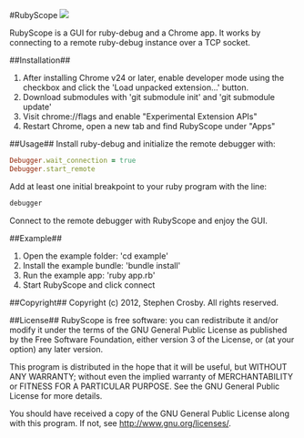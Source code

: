 #RubyScope <a href="https://travis-ci.org/stevecrozz/RubyScope"><img src="https://travis-ci.org/stevecrozz/RubyScope.png" /></a>

RubyScope is a GUI for ruby-debug and a Chrome app. It works by
connecting to a remote ruby-debug instance over a TCP socket.

##Installation##
1. After installing Chrome v24 or later, enable developer mode using the
   checkbox and click the 'Load unpacked extension...' button.
2. Download submodules with 'git submodule init' and 'git submodule
   update'
3. Visit chrome://flags and enable "Experimental Extension APIs"
4. Restart Chrome, open a new tab and find RubyScope under "Apps"

##Usage##
Install ruby-debug and initialize the remote debugger with:
```ruby
Debugger.wait_connection = true
Debugger.start_remote
```

Add at least one initial breakpoint to your ruby program with the line:
```ruby
debugger
```

Connect to the remote debugger with RubyScope and enjoy the GUI.

##Example##
1. Open the example folder: 'cd example'
2. Install the example bundle: 'bundle install'
3. Run the example app: 'ruby app.rb'
4. Start RubyScope and click connect

##Copyright##
Copyright (c) 2012, Stephen Crosby. All rights reserved.

##License##
RubyScope is free software: you can redistribute it and/or modify it
under the terms of the GNU General Public License as published by the
Free Software Foundation, either version 3 of the License, or (at your
option) any later version.

This program is distributed in the hope that it will be useful,
but WITHOUT ANY WARRANTY; without even the implied warranty of
MERCHANTABILITY or FITNESS FOR A PARTICULAR PURPOSE.  See the
GNU General Public License for more details.

You should have received a copy of the GNU General Public License
along with this program.  If not, see
<http://www.gnu.org/licenses/>.
